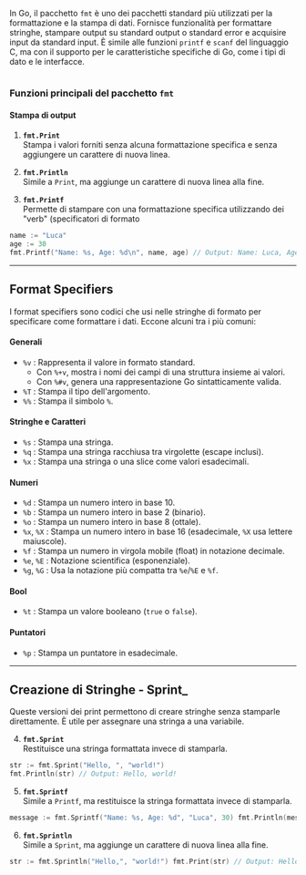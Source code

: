 In Go, il pacchetto `fmt` è uno dei pacchetti standard più utilizzati per la formattazione e la stampa di dati. Fornisce funzionalità per formattare stringhe, stampare output su standard output o standard error e acquisire input da standard input. È simile alle funzioni `printf` e `scanf` del linguaggio C, ma con il supporto per le caratteristiche specifiche di Go, come i tipi di dato e le interfacce.

 ```go
  ```
### Funzioni principali del pacchetto `fmt`

#### **Stampa di output**
1. **`fmt.Print`**  
Stampa i valori forniti senza alcuna formattazione specifica e senza aggiungere un carattere di nuova linea.

2. **`fmt.Println`**  
Simile a `Print`, ma aggiunge un carattere di nuova linea alla fine.

3. **`fmt.Printf`**  
Permette di stampare con una formattazione specifica utilizzando dei "verb" (specificatori di formato

 ```go
 name := "Luca"
age := 30
fmt.Printf("Name: %s, Age: %d\n", name, age) // Output: Name: Luca, Age: 30
  ```


***
## Format Specifiers
I format specifiers sono codici che usi nelle stringhe di formato per specificare come formattare i dati. Eccone alcuni tra i più comuni:

#### **Generali**

- `%v` : Rappresenta il valore in formato standard.
    - Con `%+v`, mostra i nomi dei campi di una struttura insieme ai valori.
    - Con `%#v`, genera una rappresentazione Go sintatticamente valida.
- `%T` : Stampa il tipo dell'argomento.
- `%%` : Stampa il simbolo `%`.

#### **Stringhe e Caratteri**

- `%s` : Stampa una stringa.
- `%q` : Stampa una stringa racchiusa tra virgolette (escape inclusi).
- `%x` : Stampa una stringa o una slice come valori esadecimali.

#### **Numeri**

- `%d` : Stampa un numero intero in base 10.
- `%b` : Stampa un numero intero in base 2 (binario).
- `%o` : Stampa un numero intero in base 8 (ottale).
- `%x`, `%X` : Stampa un numero intero in base 16 (esadecimale, `%X` usa lettere maiuscole).
- `%f` : Stampa un numero in virgola mobile (float) in notazione decimale.
- `%e`, `%E` : Notazione scientifica (esponenziale).
- `%g`, `%G` : Usa la notazione più compatta tra `%e`/`%E` e `%f`.

#### **Bool**

- `%t` : Stampa un valore booleano (`true` o `false`).

#### **Puntatori**

- `%p` : Stampa un puntatore in esadecimale.



***
## Creazione di Stringhe - Sprint_
Queste versioni dei print permettono di creare stringhe senza stamparle direttamente.  È utile per assegnare una stringa a una variabile.

4. **`fmt.Sprint`**  
   Restituisce una stringa formattata invece di stamparla.
```go
str := fmt.Sprint("Hello, ", "world!")
fmt.Println(str) // Output: Hello, world!
```
   
5. **`fmt.Sprintf`**  
   Simile a `Printf`, ma restituisce la stringa formattata invece di stamparla.
```go
message := fmt.Sprintf("Name: %s, Age: %d", "Luca", 30) fmt.Println(message) // Output: Name: Luca, Age: 30
```

6. **`fmt.Sprintln`**  
   Simile a `Sprint`, ma aggiunge un carattere di nuova linea alla fine.
```go
str := fmt.Sprintln("Hello,", "world!") fmt.Print(str) // Output: Hello, world!\n
```